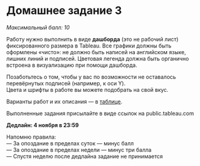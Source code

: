 # Домашнее задание 3
*Максимальный балл: 10*

Работу нужно выполнить в виде **дашборда** (это не рабочий лист) фиксированного размера в Tableau. Все графики должны быть оформлены «чисто»: не должно быть написей на английском языке, лишних линий и подписей. Цветовая легенда должна быть органично встроена в визуализацию при помощи дашборда.<br>

Позаботьтесь о том, чтобы у вас по возможности не оставалось перевёрнутых подписей (например, к оси Y).<br>
Цвета и шрифты в работе вы можете подобрать на свой вкус.<br>

Варианты работ и их описания — в [таблице](https://docs.google.com/spreadsheets/d/1of0EsHWmiImGxBsxOrKbYOENBX8F4QuEa4ymDOkCBqg/edit?usp=sharing).<br>

Выполненные задания присылайте в виде ссылок на public.tableau.com<br>

**Дедлайн: 4 ноября в 23:59** <br>

Напомню правила:<br>
— За опоздание в пределах суток — минус балл<br>
— За опоздание в пределах недели — минус три балла<br>
— Спустя неделю после дедлайна задание не принимается<br>